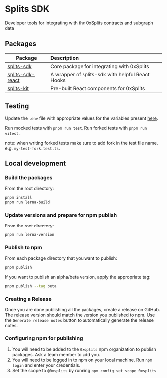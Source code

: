 # Splits SDK

Developer tools for integrating with the 0xSplits contracts and subgraph data

## Packages

| Package                                        | Description                                      |
| ---------------------------------------------- | :----------------------------------------------- |
| [splits-sdk](/packages/splits-sdk)             | Core package for integrating with 0xSplits       |
| [splits-sdk-react](/packages/splits-sdk-react) | A wrapper of splits-sdk with helpful React Hooks |
| [splits-kit](/packages/splits-kit)             | Pre-built React components for 0xSplits          |

## Testing

Update the `.env` file with appropriate values for the variables present [here](packages/splits-sdk/.env.sample).

Run mocked tests with `pnpm run test`.
Run forked tests with `pnpm run vitest`.

note: when writing forked tests make sure to add fork in the test file name. e.g. `my-test-fork.test.ts`.

## Local development

### Build the packages

From the root directory:

```bash
pnpm install
pnpm run lerna-build
```

### Update versions and prepare for npm publish

From the root directory:

```bash
pnpm run lerna-version
```

### Publish to npm

From each package directory that you want to publish:

```bash
pnpm publish
```

If you want to publish an alpha/beta version, apply the appropriate tag:

```bash
pnpm publish --tag beta
```

### Creating a Release

Once you are done publishing all the packages, create a release on GitHub. The release version should match the version you published to npm. Use the `Generate release notes` button to automatically generate the release notes.

### Configuring npm for publishing

1. You will need to be added to the `0xsplits` npm organization to publish packages. Ask a team member to add you.
2. You will need to be logged in to npm on your local machine. Run `npm login` and enter your credentials.
3. Set the scope to `@0xsplits` by running `npm config set scope 0xsplits`
